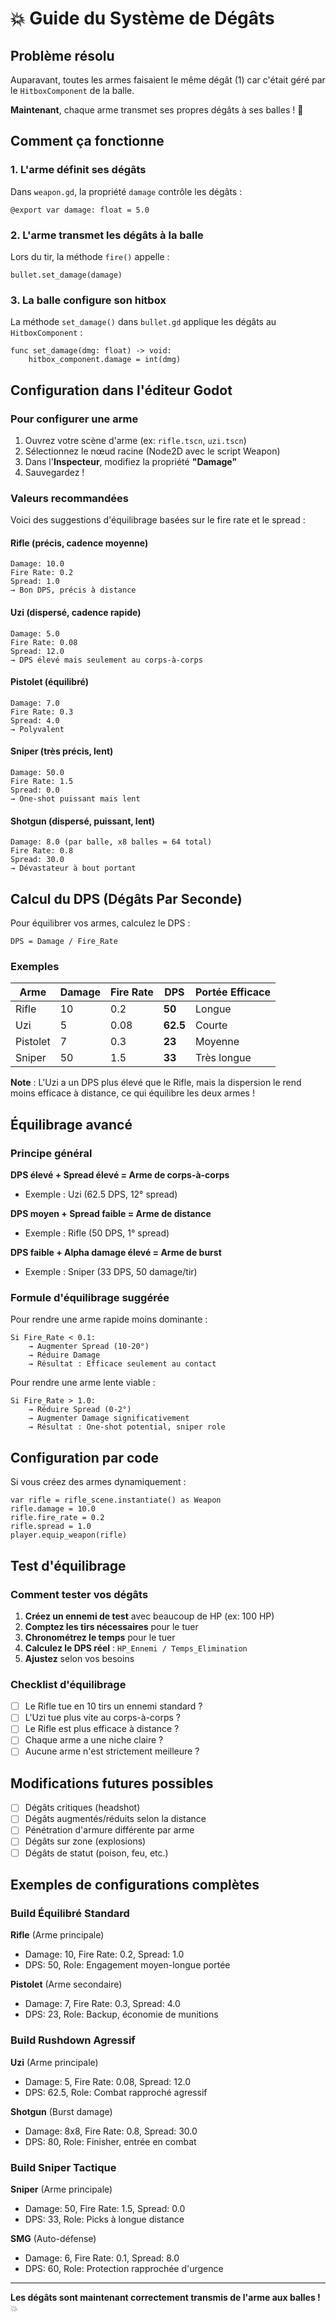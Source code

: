 # 💥 Guide du Système de Dégâts

## Problème résolu

Auparavant, toutes les armes faisaient le même dégât (1) car c'était géré par le `HitboxComponent` de la balle.

**Maintenant**, chaque arme transmet ses propres dégâts à ses balles ! 🎯

## Comment ça fonctionne

### 1. L'arme définit ses dégâts
Dans `weapon.gd`, la propriété `damage` contrôle les dégâts :
```gdscript
@export var damage: float = 5.0
```

### 2. L'arme transmet les dégâts à la balle
Lors du tir, la méthode `fire()` appelle :
```gdscript
bullet.set_damage(damage)
```

### 3. La balle configure son hitbox
La méthode `set_damage()` dans `bullet.gd` applique les dégâts au `HitboxComponent` :
```gdscript
func set_damage(dmg: float) -> void:
    hitbox_component.damage = int(dmg)
```

## Configuration dans l'éditeur Godot

### Pour configurer une arme

1. Ouvrez votre scène d'arme (ex: `rifle.tscn`, `uzi.tscn`)
2. Sélectionnez le nœud racine (Node2D avec le script Weapon)
3. Dans l'**Inspecteur**, modifiez la propriété **"Damage"**
4. Sauvegardez !

### Valeurs recommandées

Voici des suggestions d'équilibrage basées sur le fire rate et le spread :

#### Rifle (précis, cadence moyenne)
```
Damage: 10.0
Fire Rate: 0.2
Spread: 1.0
→ Bon DPS, précis à distance
```

#### Uzi (dispersé, cadence rapide)
```
Damage: 5.0
Fire Rate: 0.08
Spread: 12.0
→ DPS élevé mais seulement au corps-à-corps
```

#### Pistolet (équilibré)
```
Damage: 7.0
Fire Rate: 0.3
Spread: 4.0
→ Polyvalent
```

#### Sniper (très précis, lent)
```
Damage: 50.0
Fire Rate: 1.5
Spread: 0.0
→ One-shot puissant mais lent
```

#### Shotgun (dispersé, puissant, lent)
```
Damage: 8.0 (par balle, x8 balles = 64 total)
Fire Rate: 0.8
Spread: 30.0
→ Dévastateur à bout portant
```

## Calcul du DPS (Dégâts Par Seconde)

Pour équilibrer vos armes, calculez le DPS :

```
DPS = Damage / Fire_Rate
```

### Exemples

| Arme | Damage | Fire Rate | DPS | Portée Efficace |
|------|--------|-----------|-----|-----------------|
| Rifle | 10 | 0.2 | **50** | Longue |
| Uzi | 5 | 0.08 | **62.5** | Courte |
| Pistolet | 7 | 0.3 | **23** | Moyenne |
| Sniper | 50 | 1.5 | **33** | Très longue |

**Note** : L'Uzi a un DPS plus élevé que le Rifle, mais la dispersion le rend moins efficace à distance, ce qui équilibre les deux armes !

## Équilibrage avancé

### Principe général

**DPS élevé + Spread élevé = Arme de corps-à-corps**
- Exemple : Uzi (62.5 DPS, 12° spread)

**DPS moyen + Spread faible = Arme de distance**
- Exemple : Rifle (50 DPS, 1° spread)

**DPS faible + Alpha damage élevé = Arme de burst**
- Exemple : Sniper (33 DPS, 50 damage/tir)

### Formule d'équilibrage suggérée

Pour rendre une arme rapide moins dominante :
```
Si Fire_Rate < 0.1:
    → Augmenter Spread (10-20°)
    → Réduire Damage
    → Résultat : Efficace seulement au contact
```

Pour rendre une arme lente viable :
```
Si Fire_Rate > 1.0:
    → Réduire Spread (0-2°)
    → Augmenter Damage significativement
    → Résultat : One-shot potential, sniper role
```

## Configuration par code

Si vous créez des armes dynamiquement :

```gdscript
var rifle = rifle_scene.instantiate() as Weapon
rifle.damage = 10.0
rifle.fire_rate = 0.2
rifle.spread = 1.0
player.equip_weapon(rifle)
```

## Test d'équilibrage

### Comment tester vos dégâts

1. **Créez un ennemi de test** avec beaucoup de HP (ex: 100 HP)
2. **Comptez les tirs nécessaires** pour le tuer
3. **Chronométrez le temps** pour le tuer
4. **Calculez le DPS réel** : `HP_Ennemi / Temps_Elimination`
5. **Ajustez** selon vos besoins

### Checklist d'équilibrage

- [ ] Le Rifle tue en 10 tirs un ennemi standard ?
- [ ] L'Uzi tue plus vite au corps-à-corps ?
- [ ] Le Rifle est plus efficace à distance ?
- [ ] Chaque arme a une niche claire ?
- [ ] Aucune arme n'est strictement meilleure ?

## Modifications futures possibles

- [ ] Dégâts critiques (headshot)
- [ ] Dégâts augmentés/réduits selon la distance
- [ ] Pénétration d'armure différente par arme
- [ ] Dégâts sur zone (explosions)
- [ ] Dégâts de statut (poison, feu, etc.)

## Exemples de configurations complètes

### Build Équilibré Standard

**Rifle** (Arme principale)
- Damage: 10, Fire Rate: 0.2, Spread: 1.0
- DPS: 50, Role: Engagement moyen-longue portée

**Pistolet** (Arme secondaire)
- Damage: 7, Fire Rate: 0.3, Spread: 4.0
- DPS: 23, Role: Backup, économie de munitions

### Build Rushdown Agressif

**Uzi** (Arme principale)
- Damage: 5, Fire Rate: 0.08, Spread: 12.0
- DPS: 62.5, Role: Combat rapproché agressif

**Shotgun** (Burst damage)
- Damage: 8x8, Fire Rate: 0.8, Spread: 30.0
- DPS: 80, Role: Finisher, entrée en combat

### Build Sniper Tactique

**Sniper** (Arme principale)
- Damage: 50, Fire Rate: 1.5, Spread: 0.0
- DPS: 33, Role: Picks à longue distance

**SMG** (Auto-défense)
- Damage: 6, Fire Rate: 0.1, Spread: 8.0
- DPS: 60, Role: Protection rapprochée d'urgence

---

**Les dégâts sont maintenant correctement transmis de l'arme aux balles !** 💥
